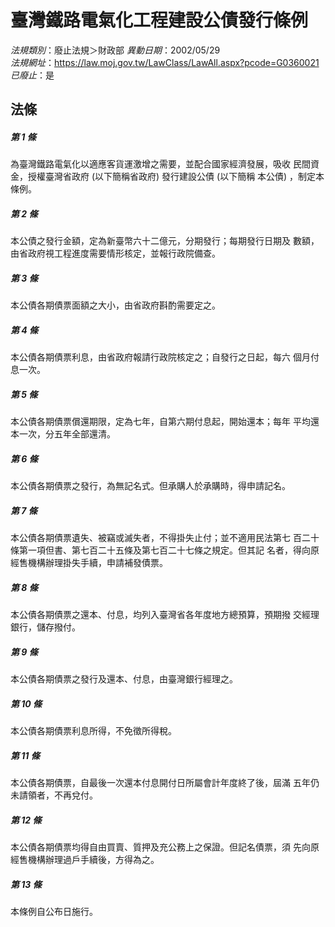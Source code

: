 # 臺灣鐵路電氣化工程建設公債發行條例

*法規類別*：廢止法規＞財政部
*異動日期*：2002/05/29  
*法規網址*：https://law.moj.gov.tw/LawClass/LawAll.aspx?pcode=G0360021
*已廢止*：是


## 法條
##### 第 1 條
為臺灣鐵路電氣化以適應客貨運激增之需要，並配合國家經濟發展，吸收
民間資金，授權臺灣省政府 (以下簡稱省政府) 發行建設公債 (以下簡稱
本公債) ，制定本條例。

##### 第 2 條
本公債之發行金額，定為新臺幣六十二億元，分期發行；每期發行日期及
數額，由省政府視工程進度需要情形核定，並報行政院備查。

##### 第 3 條
本公債各期債票面額之大小，由省政府斟酌需要定之。

##### 第 4 條
本公債各期債票利息，由省政府報請行政院核定之；自發行之日起，每六
個月付息一次。

##### 第 5 條
本公債各期債票償還期限，定為七年，自第六期付息起，開始還本；每年
平均還本一次，分五年全部還清。

##### 第 6 條
本公債各期債票之發行，為無記名式。但承購人於承購時，得申請記名。

##### 第 7 條
本公債各期債票遺失、被竊或滅失者，不得掛失止付；並不適用民法第七
百二十條第一項但書、第七百二十五條及第七百二十七條之規定。但其記
名者，得向原經售機構辦理掛失手續，申請補發債票。

##### 第 8 條
本公債各期債票之還本、付息，均列入臺灣省各年度地方總預算，預期撥
交經理銀行，儲存撥付。

##### 第 9 條
本公債各期債票之發行及還本、付息，由臺灣銀行經理之。

##### 第 10 條
本公債各期債票利息所得，不免徵所得稅。

##### 第 11 條
本公債各期債票，自最後一次還本付息開付日所屬會計年度終了後，屆滿
五年仍未請領者，不再兌付。

##### 第 12 條
本公債各期債票均得自由買賣、質押及充公務上之保證。但記名債票，須
先向原經售機構辦理過戶手續後，方得為之。

##### 第 13 條
本條例自公布日施行。



